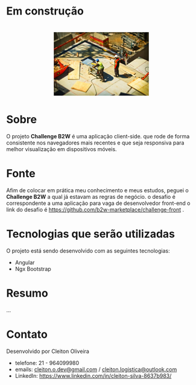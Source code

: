 <h1>
Em construção
</h1>

<h1 align="center">    
<img width="50%" src="./src/assets/pexels-pixabay-159306.jpg">
</h1>



# Sobre

O projeto **Challenge B2W** é uma aplicação client-side. que rode de forma consistente nos navegadores mais recentes e que seja responsiva para melhor visualização em dispositivos móveis.


# Fonte 

Afim de colocar em prática meu conhecimento e meus estudos, peguei o  **Challenge B2W** a qual já estavam as regras de negócio. o desafio é correspondente a uma aplicação para vaga de desenvolvedor front-end o link do desafio é
https://github.com/b2w-marketplace/challenge-front . 



# Tecnologias que serão utilizadas

O projeto está sendo desenvolvido com as seguintes tecnologias:
- Angular 
- Ngx Bootstrap 
 
 

 # Resumo 

...


<!-- # Como baixar o projeto 

```bash

# clonar o repositório 
$ https://github.com/cleitonosilva/desafio-vaga-PickPay

# entrar no diretório 

$ cd desafioPickPay

# instalar as dependências 

$ npm install 

# iniciar o projeto

$ ng serve 

``` -->
# Contato
Desenvolvido por Cleiton Oliveira
- telefone: 21 - 964099980
- emails: cleiton.o.dev@gmail.com / cleiton.logistica@outlook.com
- LinkedIn: https://www.linkedin.com/in/cleiton-silva-8637b983/

